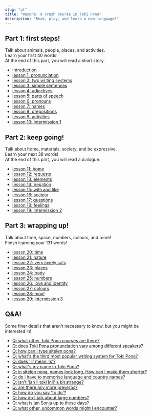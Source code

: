 ```yaml
---
slug: "pl"
title: "Wasona: a crash course in Toki Pona"
description: "Read, play, and learn a new language!"
---
```

## Part 1: first steps!

Talk about animals, people, places, and activities.  
Learn your first 40 words!  
At the end of this part, you will read a short story.

* [introduction](pl/00)
* [lesson 1: pronunciation](pl/01)
* [lesson 2: two writing systems](pl/02)
* [lesson 3: simple sentences](pl/03)
* [lesson 4: adjectives](pl/04)
* [lesson 5: parts of speech](pl/05)
* [lesson 6: pronouns](pl/06)
* [lesson 7: names](pl/07)
* [lesson 8: prepositions](pl/08)
* [lesson 9: activities](pl/09)
* [lesson 10: intermission 1](pl/10)

## Part 2: keep going!

Talk about home, materials, society, and be expressive.  
Learn your next 39 words!  
At the end of this part, you will read a dialogue.

* [lesson 11: home](pl/11)
* [lesson 12: requests](pl/12)
* [lesson 13: elements](pl/13)
* [lesson 14: negation](pl/14)
* [lesson 15: with and like](pl/15)
* [lesson 16: society](pl/16)
* [lesson 17: questions](pl/17)
* [lesson 18: feelings](pl/18)
* [lesson 19: intermission 2](pl/19)

## Part 3: wrapping up!

Talk about time, space, numbers, colours, and more!  
Finish learning your 131 words!

* [lesson 20: time](pl/20)
* [lesson 21: nature](pl/21)
* [lesson 22: very lovely cats](pl/22)
* [lesson 23: places](pl/23)
* [lesson 24: body](pl/24)
* [lesson 25: numbers](pl/25)
* [lesson 26: love and identity](pl/26)
* [lesson 27: colours](pl/27)
* [lesson 28: moo!](pl/28)
* [lesson 29: intermission 3](pl/29)

## Q&A!

Some finer details that aren't necessary to know, but you might be interested in!

* [Q: what other Toki Pona courses are there?](pl/other-courses)
* [Q: does Toki Pona pronunciation vary among different speakers?](pl/sound-variation)
* [Q: how can I type sitelen pona?](pl/fonts)
* [Q: what's the third most popular writing system for Toki Pona?](pl/sitelen-sitelen)
* [Q: does 'li' mean 'is'?](pl/li-and-is)
* [Q: what's my name in Toki Pona?](pl/make-a-name)
* [Q: in sitelen pona, names look long. How can I make them shorter?](pl/simpler-cartouches)
* [Q: do I have to memorise language and country names?](pl/languages-countries)
* [Q: isn't 'jan li toki Inli' a bit strange?](pl/named-verbs)
* [Q: are there any more preverbs?](pl/more-preverbs)
* [Q: how do you say 'to do'?](pl/doing)
* [Q: how do I talk about large numbers?](pl/large-numbers)
* [Q: what is jan Sonja up to these days?](pl/jan-sonja)
* [Q: what other, uncommon words might I encounter?](pl/uncommon-words)
